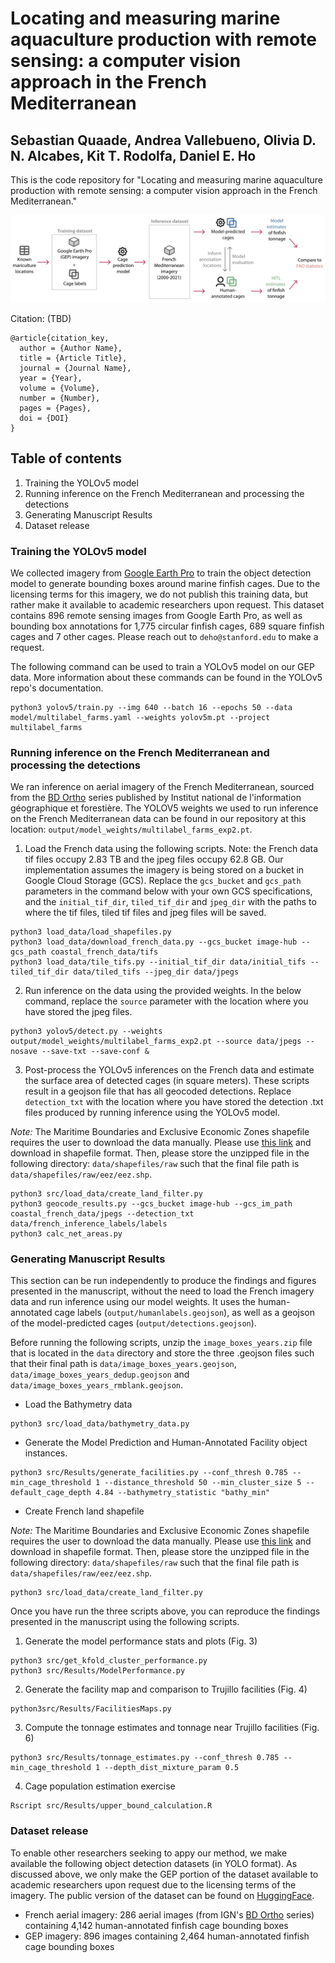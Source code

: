# Locating and measuring marine aquaculture production with remote sensing: a computer vision approach in the French Mediterranean
## Sebastian Quaade, Andrea Vallebueno, Olivia D. N. Alcabes, Kit T. Rodolfa, Daniel E. Ho

This is the code repository for "Locating and measuring marine aquaculture production 
with remote sensing: a computer vision approach in the French Mediterranean."

![Methodology Overview](output/paper_figures/SimpleDiagram.jpg)

Citation: (TBD)
```
@article{citation_key,
  author = {Author Name},
  title = {Article Title},
  journal = {Journal Name},
  year = {Year},
  volume = {Volume},
  number = {Number},
  pages = {Pages},
  doi = {DOI}
}
```

## Table of contents
1. Training the YOLOv5 model
2. Running inference on the French Mediterranean and processing the detections
3. Generating Manuscript Results
4. Dataset release


### Training the YOLOv5 model
We collected imagery from [Google Earth Pro](https://earth.google.com) to train the object detection model to generate bounding
boxes around marine finfish cages. Due to the licensing terms for this imagery, we do not publish this training
data, but rather make it available to academic researchers upon request. This dataset contains 896 remote
sensing images from Google Earth Pro, as well as bounding box annotations for 1,775 circular finfish cages, 
689 square finfish cages and 7 other cages. Please reach out to `deho@stanford.edu` to make a request. 

The following command can be used to train a YOLOv5 model on our GEP data.
More information about these commands can be found in the YOLOv5 repo's documentation. 

```
python3 yolov5/train.py --img 640 --batch 16 --epochs 50 --data model/multilabel_farms.yaml --weights yolov5m.pt --project multilabel_farms
```

### Running inference on the French Mediterranean and processing the detections
We ran inference on aerial imagery of the French Mediterranean, sourced from the 
[BD Ortho](https://geoservices.ign.fr/bdortho) series 
published by Institut national de l'information géographique et forestière.
The YOLOV5 weights we used to run inference on the French Mediterranean data can be
found in our repository at this location: `output/model_weights/multilabel_farms_exp2.pt`.

1. Load the French data using the following scripts. 
Note: the French data tif files occupy 2.83 TB and the jpeg files occupy 62.8 GB. Our implementation assumes
the imagery is being stored on a bucket in Google Cloud Storage (GCS). Replace the `gcs_bucket` and `gcs_path`
parameters in the command below with your own GCS specifications, and the `initial_tif_dir`, `tiled_tif_dir`
and `jpeg_dir` with the paths to where the tif files, tiled tif files and jpeg files will be saved.

```
python3 load_data/load_shapefiles.py 
python3 load_data/download_french_data.py --gcs_bucket image-hub --gcs_path coastal_french_data/tifs
python3 load_data/tile_tifs.py --initial_tif_dir data/initial_tifs --tiled_tif_dir data/tiled_tifs --jpeg_dir data/jpegs
```

2. Run inference on the data using the provided weights. In the below command, replace the `source` parameter
with the location where you have stored the jpeg files. 
```
python3 yolov5/detect.py --weights output/model_weights/multilabel_farms_exp2.pt --source data/jpegs --nosave --save-txt --save-conf &
```

3. Post-process the YOLOv5 inferences on the French data and estimate the surface area of detected
cages (in square meters). These scripts result in a geojson file that has all geocoded detections. Replace 
`detection_txt` with the location where you have stored the detection .txt files produced
by running inference using the YOLOv5 model.

_Note:_ The Maritime Boundaries and Exclusive Economic Zones shapefile requires the user to download
the data manually. Please use [this link](https://www.marineregions.org/gazetteer.php?p=details&id=5677) and
download in shapefile format. Then, please store the unzipped
file in the following directory: `data/shapefiles/raw` such that the final file path is 
`data/shapefiles/raw/eez/eez.shp`.

```
python3 src/load_data/create_land_filter.py
python3 geocode_results.py --gcs_bucket image-hub --gcs_im_path coastal_french_data/jpegs --detection_txt data/french_inference_labels/labels
python3 calc_net_areas.py
```


### Generating Manuscript Results
This section can be run independently to produce the findings and figures presented in the manuscript, without
the need to load the French imagery data and run inference using our model weights. It uses the human-annotated
cage labels (`output/humanlabels.geojson`), as well as a geojson of the model-predicted cages (`output/detections.geojson`).

Before running the following scripts, unzip the `image_boxes_years.zip` file that is located in the
`data` directory and store the three .geojson files such that their final path is `data/image_boxes_years.geojson`, 
`data/image_boxes_years_dedup.geojson` and `data/image_boxes_years_rmblank.geojson`.

* Load the Bathymetry data
```
python3 src/load_data/bathymetry_data.py
```
* Generate the Model Prediction and Human-Annotated Facility object instances. 
```
python3 src/Results/generate_facilities.py --conf_thresh 0.785 --min_cage_threshold 1 --distance_threshold 50 --min_cluster_size 5 --default_cage_depth 4.84 --bathymetry_statistic "bathy_min"
```
* Create French land shapefile

_Note:_ The Maritime Boundaries and Exclusive Economic Zones shapefile requires the user to download
the data manually. Please use [this link](https://www.marineregions.org/gazetteer.php?p=details&id=5677) and
download in shapefile format. Then, please store the unzipped
file in the following directory: `data/shapefiles/raw` such that the final file path is 
`data/shapefiles/raw/eez/eez.shp`.
```
python3 src/load_data/create_land_filter.py
```

Once you have run the three scripts above, you can reproduce the findings presented in the manuscript
using the following scripts.
1. Generate the model performance stats and plots (Fig. 3)
```
python3 src/get_kfold_cluster_performance.py
python3 src/Results/ModelPerformance.py
```
2. Generate the facility map and comparison to Trujillo facilities (Fig. 4)
```
python3src/Results/FacilitiesMaps.py
```
3. Compute the tonnage estimates and tonnage near Trujillo facilities (Fig. 6)
```
python3 src/Results/tonnage_estimates.py --conf_thresh 0.785 --min_cage_threshold 1 --depth_dist_mixture_param 0.5 
```
4. Cage population estimation exercise
```
Rscript src/Results/upper_bound_calculation.R
```

### Dataset release
To enable other researchers seeking to appy our method, we make available the following object 
detection datasets (in YOLO format). As discussed above, we only make the GEP portion of the dataset
available to academic researchers upon request due to the licensing terms of the imagery. 
The public version of the dataset can be found on [HuggingFace](https://huggingface.co/reglab).

* French aerial imagery: 286 aerial images (from IGN's [BD Ortho](https://geoservices.ign.fr/bdortho) series) containing 4,142 human-annotated finfish cage bounding boxes
* GEP imagery: 896 images containing 2,464 human-annotated finfish cage bounding boxes
